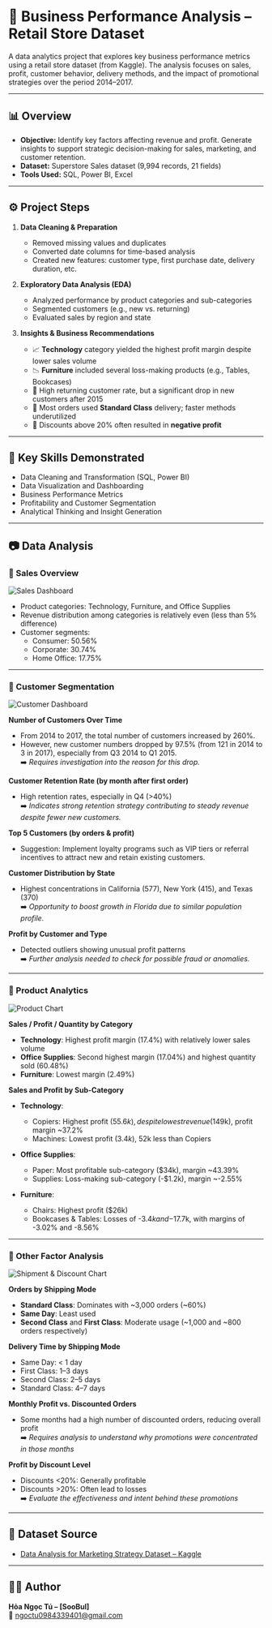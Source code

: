 # 🛒 Business Performance Analysis – Retail Store Dataset

A data analytics project that explores key business performance metrics using a retail store dataset (from Kaggle). The analysis focuses on sales, profit, customer behavior, delivery methods, and the impact of promotional strategies over the period 2014–2017.

---

## 📊 Overview

- **Objective:** Identify key factors affecting revenue and profit. Generate insights to support strategic decision-making for sales, marketing, and customer retention.
- **Dataset:** Superstore Sales dataset (9,994 records, 21 fields)
- **Tools Used:** SQL, Power BI, Excel

---

## ⚙️ Project Steps

1. **Data Cleaning & Preparation**
   - Removed missing values and duplicates
   - Converted date columns for time-based analysis
   - Created new features: customer type, first purchase date, delivery duration, etc.

2. **Exploratory Data Analysis (EDA)**
   - Analyzed performance by product categories and sub-categories
   - Segmented customers (e.g., new vs. returning)
   - Evaluated sales by region and state

3. **Insights & Business Recommendations**
   - 📈 **Technology** category yielded the highest profit margin despite lower sales volume  
   - 📉 **Furniture** included several loss-making products (e.g., Tables, Bookcases)  
   - 🔁 High returning customer rate, but a significant drop in new customers after 2015  
   - 🚚 Most orders used **Standard Class** delivery; faster methods underutilized  
   - 💸 Discounts above 20% often resulted in **negative profit**

---

## 🧠 Key Skills Demonstrated

- Data Cleaning and Transformation (SQL, Power BI)
- Data Visualization and Dashboarding
- Business Performance Metrics
- Profitability and Customer Segmentation
- Analytical Thinking and Insight Generation

---

## 📷 Data Analysis

### 🔹 Sales Overview

![Sales Dashboard](sales_overview.PNG)

- Product categories: Technology, Furniture, and Office Supplies  
- Revenue distribution among categories is relatively even (less than 5% difference)
- Customer segments:
  - Consumer: 50.56%
  - Corporate: 30.74%
  - Home Office: 17.75%

---

### 🔹 Customer Segmentation

![Customer Dashboard](customer_analytics.PNG)

**Number of Customers Over Time**  
- From 2014 to 2017, the total number of customers increased by 260%.  
- However, new customer numbers dropped by 97.5% (from 121 in 2014 to 3 in 2017), especially from Q3 2014 to Q1 2015.  
➡️ *Requires investigation into the reason for this drop.*

**Customer Retention Rate (by month after first order)**  
- High retention rates, especially in Q4 (>40%)  
➡️ *Indicates strong retention strategy contributing to steady revenue despite fewer new customers.*

**Top 5 Customers (by orders & profit)**  
- Suggestion: Implement loyalty programs such as VIP tiers or referral incentives to attract new and retain existing customers.

**Customer Distribution by State**  
- Highest concentrations in California (577), New York (415), and Texas (370)  
➡️ *Opportunity to boost growth in Florida due to similar population profile.*

**Profit by Customer and Type**  
- Detected outliers showing unusual profit patterns  
➡️ *Further analysis needed to check for possible fraud or anomalies.*

---

### 🔹 Product Analytics

![Product Chart](product_analytics.PNG)

**Sales / Profit / Quantity by Category**  
- **Technology**: Highest profit margin (17.4%) with relatively lower sales volume  
- **Office Supplies**: Second highest margin (17.04%) and highest quantity sold (60.48%)  
- **Furniture**: Lowest margin (2.49%)

**Sales and Profit by Sub-Category**

- **Technology**:
  - Copiers: Highest profit ($55.6k), despite lowest revenue ($149k), profit margin ~37.2%
  - Machines: Lowest profit ($3.4k), ~$52k less than Copiers

- **Office Supplies**:
  - Paper: Most profitable sub-category ($34k), margin ~43.39%
  - Supplies: Loss-making sub-category (-$1.2k), margin ~-2.55%

- **Furniture**:
  - Chairs: Highest profit ($26k)
  - Bookcases & Tables: Losses of -$3.4k and -$17.7k, with margins of -3.02% and -8.56%

---

### 🔹 Other Factor Analysis

![Shipment & Discount Chart](shipment&discount.PNG)

**Orders by Shipping Mode**  
- **Standard Class**: Dominates with ~3,000 orders (~60%)  
- **Same Day**: Least used  
- **Second Class** and **First Class**: Moderate usage (~1,000 and ~800 orders respectively)

**Delivery Time by Shipping Mode**  
- Same Day: < 1 day  
- First Class: 1–3 days  
- Second Class: 2–5 days  
- Standard Class: 4–7 days

**Monthly Profit vs. Discounted Orders**  
- Some months had a high number of discounted orders, reducing overall profit  
➡️ *Requires analysis to understand why promotions were concentrated in those months*

**Profit by Discount Level**  
- Discounts <20%: Generally profitable  
- Discounts >20%: Often lead to losses  
➡️ *Evaluate the effectiveness and intent behind these promotions*

---

## 📁 Dataset Source

- [Data Analysis for Marketing Strategy Dataset – Kaggle](https://www.kaggle.com/code/sasakitetsuya/data-analysis-for-marketing-strategy/input?select=Sample+-+Superstore.csv)

---

## 👨‍💻 Author

**Hỏa Ngọc Tú – [SooBul]**  
📧 ngoctu0984339401@gmail.com



